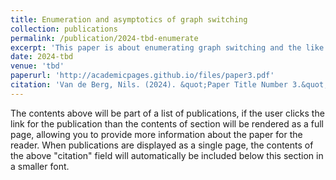 ```yaml
---
title: Enumeration and asymptotics of graph switching
collection: publications
permalink: /publication/2024-tbd-enumerate
excerpt: 'This paper is about enumerating graph switching and the like.'
date: 2024-tbd
venue: 'tbd'
paperurl: 'http://academicpages.github.io/files/paper3.pdf'
citation: 'Van de Berg, Nils. (2024). &quot;Paper Title Number 3.&quot; <i>GitHub Journal of Bugs</i>. 1(3).'
---
```


The contents above will be part of a list of publications, if the user clicks the link for the publication than the contents of section will be rendered as a full page, allowing you to provide more information about the paper for the reader. When publications are displayed as a single page, the contents of the above "citation" field will automatically be included below this section in a smaller font.
